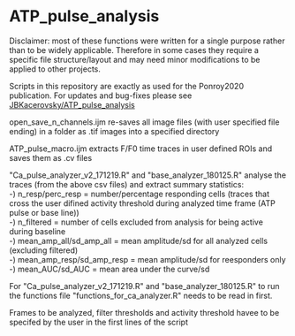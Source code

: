 # ATP_pulse_analysis

Disclaimer: most of these functions were written for a single purpose rather than to be widely applicable. Therefore in some cases they require a specific file structure/layout and may need minor modifications to be applied to other projects. 

Scripts in this repository are exactly as used for the Ponroy2020 publication. For updates and bug-fixes please see [JBKacerovsky/ATP_pulse_analysis](https://github.com/JBKacerovsky/ATP_pulse_analysis)
 
open_save_n_channels.ijm re-saves all image files (with user specified file ending) in a folder as .tif images into a specified directory

ATP_pulse_macro.ijm extracts F/F0 time traces in user defined ROIs and saves them as .cv files

"Ca_pulse_analyzer_v2_171219.R" and "base_analyzer_180125.R" analyse the traces (from the above csv files) and extract summary statistics:  
    -) n_resp/perc_resp = number/percentage responding cells (traces that cross the user difined activity threshold during analyzed time frame (ATP pulse or base line))  
    -) n_filtered = number of cells excluded from analysis for being active during baseline  
    -) mean_amp_all/sd_amp_all = mean amplitude/sd for all analyzed cells (excluding filtered)  
    -) mean_amp_resp/sd_amp_resp = mean amplitude/sd for reesponders only  
    -) mean_AUC/sd_AUC = mean area under the curve/sd  

For "Ca_pulse_analyzer_v2_171219.R" and "base_analyzer_180125.R" to run the functions file "functions_for_ca_analyzer.R" needs to be read in first. 

Frames to be analyzed, filter thresholds and activity threshold havee to be specifed by the user in the first lines of the script

